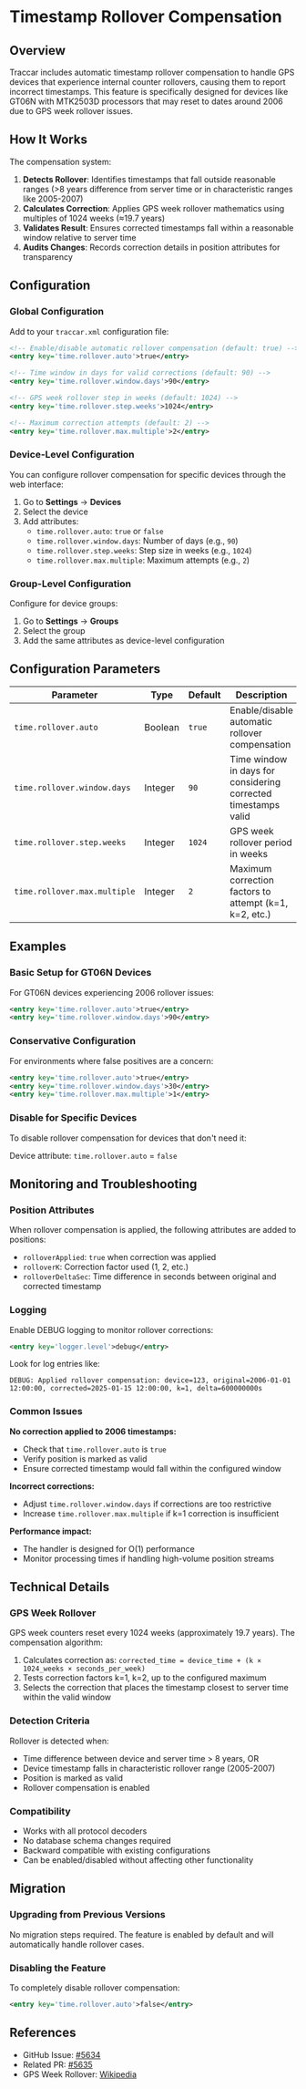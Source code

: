 # Timestamp Rollover Compensation

## Overview

Traccar includes automatic timestamp rollover compensation to handle GPS devices that experience internal counter rollovers, causing them to report incorrect timestamps. This feature is specifically designed for devices like GT06N with MTK2503D processors that may reset to dates around 2006 due to GPS week rollover issues.

## How It Works

The compensation system:

1. **Detects Rollover**: Identifies timestamps that fall outside reasonable ranges (>8 years difference from server time or in characteristic ranges like 2005-2007)
2. **Calculates Correction**: Applies GPS week rollover mathematics using multiples of 1024 weeks (≈19.7 years)
3. **Validates Result**: Ensures corrected timestamps fall within a reasonable window relative to server time
4. **Audits Changes**: Records correction details in position attributes for transparency

## Configuration

### Global Configuration

Add to your `traccar.xml` configuration file:

```xml
<!-- Enable/disable automatic rollover compensation (default: true) -->
<entry key='time.rollover.auto'>true</entry>

<!-- Time window in days for valid corrections (default: 90) -->
<entry key='time.rollover.window.days'>90</entry>

<!-- GPS week rollover step in weeks (default: 1024) -->
<entry key='time.rollover.step.weeks'>1024</entry>

<!-- Maximum correction attempts (default: 2) -->
<entry key='time.rollover.max.multiple'>2</entry>
```

### Device-Level Configuration

You can configure rollover compensation for specific devices through the web interface:

1. Go to **Settings** → **Devices**
2. Select the device
3. Add attributes:
   - `time.rollover.auto`: `true` or `false`
   - `time.rollover.window.days`: Number of days (e.g., `90`)
   - `time.rollover.step.weeks`: Step size in weeks (e.g., `1024`)
   - `time.rollover.max.multiple`: Maximum attempts (e.g., `2`)

### Group-Level Configuration

Configure for device groups:

1. Go to **Settings** → **Groups**
2. Select the group
3. Add the same attributes as device-level configuration

## Configuration Parameters

| Parameter | Type | Default | Description |
|-----------|------|---------|-------------|
| `time.rollover.auto` | Boolean | `true` | Enable/disable automatic rollover compensation |
| `time.rollover.window.days` | Integer | `90` | Time window in days for considering corrected timestamps valid |
| `time.rollover.step.weeks` | Integer | `1024` | GPS week rollover period in weeks |
| `time.rollover.max.multiple` | Integer | `2` | Maximum correction factors to attempt (k=1, k=2, etc.) |

## Examples

### Basic Setup for GT06N Devices

For GT06N devices experiencing 2006 rollover issues:

```xml
<entry key='time.rollover.auto'>true</entry>
<entry key='time.rollover.window.days'>90</entry>
```

### Conservative Configuration

For environments where false positives are a concern:

```xml
<entry key='time.rollover.auto'>true</entry>
<entry key='time.rollover.window.days'>30</entry>
<entry key='time.rollover.max.multiple'>1</entry>
```

### Disable for Specific Devices

To disable rollover compensation for devices that don't need it:

Device attribute: `time.rollover.auto` = `false`

## Monitoring and Troubleshooting

### Position Attributes

When rollover compensation is applied, the following attributes are added to positions:

- `rolloverApplied`: `true` when correction was applied
- `rolloverK`: Correction factor used (1, 2, etc.)
- `rolloverDeltaSec`: Time difference in seconds between original and corrected timestamp

### Logging

Enable DEBUG logging to monitor rollover corrections:

```xml
<entry key='logger.level'>debug</entry>
```

Look for log entries like:
```
DEBUG: Applied rollover compensation: device=123, original=2006-01-01 12:00:00, corrected=2025-01-15 12:00:00, k=1, delta=600000000s
```

### Common Issues

**No correction applied to 2006 timestamps:**
- Check that `time.rollover.auto` is `true`
- Verify position is marked as valid
- Ensure corrected timestamp would fall within the configured window

**Incorrect corrections:**
- Adjust `time.rollover.window.days` if corrections are too restrictive
- Increase `time.rollover.max.multiple` if k=1 correction is insufficient

**Performance impact:**
- The handler is designed for O(1) performance
- Monitor processing times if handling high-volume position streams

## Technical Details

### GPS Week Rollover

GPS week counters reset every 1024 weeks (approximately 19.7 years). The compensation algorithm:

1. Calculates correction as: `corrected_time = device_time + (k × 1024_weeks × seconds_per_week)`
2. Tests correction factors k=1, k=2, up to the configured maximum
3. Selects the correction that places the timestamp closest to server time within the valid window

### Detection Criteria

Rollover is detected when:
- Time difference between device and server time > 8 years, OR
- Device timestamp falls in characteristic rollover range (2005-2007)
- Position is marked as valid
- Rollover compensation is enabled

### Compatibility

- Works with all protocol decoders
- No database schema changes required
- Backward compatible with existing configurations
- Can be enabled/disabled without affecting other functionality

## Migration

### Upgrading from Previous Versions

No migration steps required. The feature is enabled by default and will automatically handle rollover cases.

### Disabling the Feature

To completely disable rollover compensation:

```xml
<entry key='time.rollover.auto'>false</entry>
```

## References

- GitHub Issue: [#5634](https://github.com/traccar/traccar/issues/5634)
- Related PR: [#5635](https://github.com/traccar/traccar/pull/5635)
- GPS Week Rollover: [Wikipedia](https://en.wikipedia.org/wiki/GPS_Week_Number_Rollover)